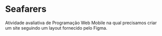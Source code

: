 # Seafarers

Atividade avaliativa de Programação Web Mobile na qual precisamos criar um site seguindo um layout fornecido pelo Figma.
